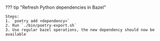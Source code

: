 
??? tip "Refresh Python dependencies in Bazel"

    Steps:
    1. `poetry add <dependency>`
    2. Run `./bin/poetry-export.sh`
    3. Use regular bazel operations, the new dependency should now be available
